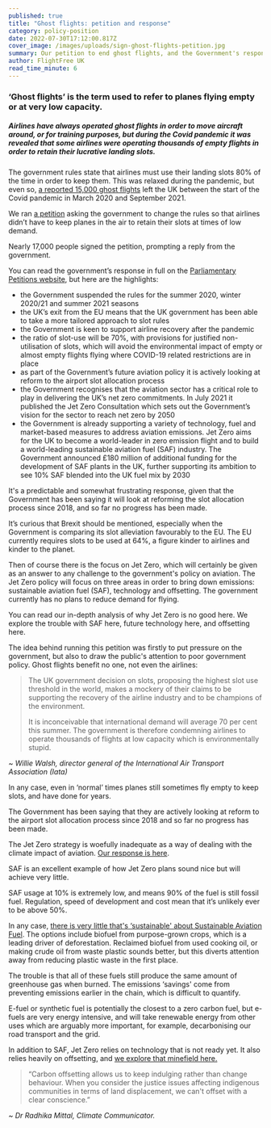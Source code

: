 ```yaml
---
published: true
title: "Ghost flights: petition and response"
category: policy-position
date: 2022-07-30T17:12:00.817Z
cover_image: /images/uploads/sign-ghost-flights-petition.jpg
summary: Our petition to end ghost flights, and the Government's response
author: FlightFree UK
read_time_minute: 6
---
```

### ‘Ghost flights’ is the term used to refer to planes flying empty or at very low capacity.

##### Airlines have always operated ghost flights in order to move aircraft around, or for training purposes, but during the Covid pandemic it was revealed that some airlines were operating thousands of empty flights in order to retain their lucrative landing slots. 

The government rules state that airlines must use their landing slots 80% of the time in order to keep them. This was relaxed during the pandemic, but even so, [a reported 15,000 ghost flights](https://www.theguardian.com/environment/2022/mar/31/ghost-flights-from-uk-running-at-500-a-month-data-reveals) left the UK between the start of the Covid pandemic in March 2020 and September 2021.

We ran [a petition](https://petition.parliament.uk/petitions/605749) asking the government to change the rules so that airlines didn’t have to keep planes in the air to retain their slots at times of low demand. 

Nearly 17,000 people signed the petition, prompting a reply from the government. 

You can read the government’s response in full on the [Parliamentary Petitions website](https://petition.parliament.uk/petitions/605749), but here are the highlights:

* the Government suspended the rules for the summer 2020, winter 2020/21 and summer 2021 seasons
* the UK’s exit from the EU means that the UK government has been able to take a more tailored approach to slot rules
* the Government is keen to support airline recovery after the pandemic
* the ratio of slot-use will be 70%, with provisions for justified non-utilisation of slots, which will avoid the environmental impact of empty or almost empty flights flying where COVID-19 related restrictions are in place
* as part of the Government’s future aviation policy it is actively looking at reform to the airport slot allocation process
* the Government recognises that the aviation sector has a critical role to play in delivering the UK’s net zero commitments. In July 2021 it published the Jet Zero Consultation which sets out the Government’s vision for the sector to reach net zero by 2050
* the Government is already supporting a variety of technology, fuel and market-based measures to address aviation emissions. Jet Zero aims for the UK to become a world-leader in zero emission flight and to build a world-leading sustainable aviation fuel (SAF) industry. The Government announced £180 million of additional funding for the development of SAF plants in the UK, further supporting its ambition to see 10% SAF blended into the UK fuel mix by 2030

It's a predictable and somewhat frustrating response, given that the Government has been saying it will look at reforming the slot allocation process since 2018, and so far no progress has been made.

It’s curious that Brexit should be mentioned, especially when the Government is comparing its slot alleviation favourably to the EU. The EU currently requires slots to be used at 64%, a figure kinder to airlines and kinder to the planet.

Then of course there is the focus on Jet Zero, which will certainly be given as an answer to any challenge to the government's policy on aviation. The Jet Zero policy will focus on three areas in order to bring down emissions: sustainable aviation fuel (SAF), technology and offsetting. The government currently has no plans to reduce demand for flying. 

You can read our in-depth analysis of why Jet Zero is no good here. We explore the trouble with SAF here, future technology here, and offsetting here.

The idea behind running this petition was firstly to put pressure on the government, but also to draw the public's attention to poor government policy. Ghost flights benefit no one, not even the airlines: 

> The UK government decision on slots, proposing the highest slot use threshold in the world, makes a mockery of their claims to be supporting the recovery of the airline industry and to be champions of the environment.
>
> It is inconceivable that international demand will average 70 per cent this summer. The government is therefore condemning airlines to operate thousands of flights at low capacity which is environmentally stupid.

*~ Willie Walsh, director general of the International Air Transport Association (Iata)*

In any case, even in ‘normal’ times planes still sometimes fly empty to keep slots, and have done for years.

The Government has been saying that they are actively looking at reform to the airport slot allocation process since 2018 and so far no progress has been made.

The Jet Zero strategy is woefully inadequate as a way of dealing with the climate impact of aviation. [Our response is here](https://flightfree.co.uk/post/whats-wrong-with-jet-zero/).

SAF is an excellent example of how Jet Zero plans sound nice but will achieve very little.

SAF usage at 10% is extremely low, and means 90% of the fuel is still fossil fuel. Regulation, speed of development and cost mean that it’s unlikely ever to be above 50%.

In any case, [there is very little that's ‘sustainable' about Sustainable Aviation Fuel](https://flightfree.co.uk/post/the-trouble-with-saf/). The options include biofuel from purpose-grown crops, which is a leading driver of deforestation. Reclaimed biofuel from used cooking oil, or making crude oil from waste plastic sounds better, but this diverts attention away from reducing plastic waste in the first place.

The trouble is that all of these fuels still produce the same amount of greenhouse gas when burned. The emissions ‘savings' come from preventing emissions earlier in the chain, which is difficult to quantify.

E-fuel or synthetic fuel is potentially the closest to a zero carbon fuel, but e-fuels are very energy intensive, and will take renewable energy from other uses which are arguably more important, for example, decarbonising our road transport and the grid. 

In addition to SAF, Jet Zero relies on technology that is not ready yet. It also relies heavily on offsetting, and [we explore that minefield here.](https://flightfree.co.uk/post/podcast-series-episode-5-carbon-offsets-and-green-technology/)

> “Carbon offsetting allows us to keep indulging rather than change behaviour. When you consider the justice issues affecting indigenous communities in terms of land displacement, we can't offset with a clear conscience.” 

*~ Dr Radhika Mittal, Climate Communicator.*
